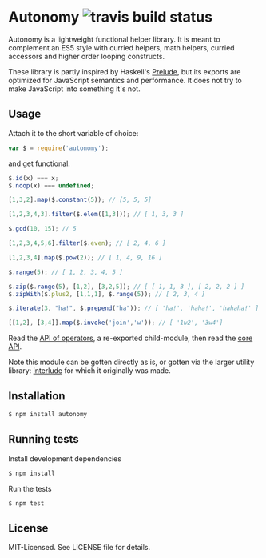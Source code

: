 # Autonomy ![travis build status](https://secure.travis-ci.org/clux/autonomy.png)
Autonomy is a lightweight functional helper library. It is meant to complement an ES5 style with curried helpers, math helpers, curried accessors and higher order looping constructs.

These library is partly inspired by Haskell's [Prelude](http://www.haskell.org/ghc/docs/latest/html/libraries/base/Prelude.html), but its exports are optimized for JavaScript semantics and performance. It does not try to make JavaScript into something it's not.

## Usage
Attach it to the short variable of choice:

````javascript
var $ = require('autonomy');
````

and get functional:

```javascript
$.id(x) === x;
$.noop(x) === undefined;

[1,3,2].map($.constant(5)); // [5, 5, 5]

[1,2,3,4,3].filter($.elem([1,3])); // [ 1, 3, 3 ]

$.gcd(10, 15); // 5

[1,2,3,4,5,6].filter($.even); // [ 2, 4, 6 ]

[1,2,3,4].map($.pow(2)); // [ 1, 4, 9, 16 ]

$.range(5); // [ 1, 2, 3, 4, 5 ]

$.zip($.range(5), [1,2], [3,2,5]); // [ [ 1, 1, 3 ], [ 2, 2, 2 ] ]
$.zipWith($.plus2, [1,1,1], $.range(5)); // [ 2, 3, 4 ]

$.iterate(3, "ha!", $.prepend("ha")); // [ 'ha!', 'haha!', 'hahaha!' ]

[[1,2], [3,4]].map($.invoke('join','w')); // [ '1w2', '3w4']
````

Read the [API of operators](https://github.com/clux/operators/blob/master/api.md), a re-exported child-module, then read the [core API](https://github.com/clux/autonomy/blob/master/api.md).

Note this module can be gotten directly as is, or gotten via the larger utility library: [interlude](https://github.com/clux/interlude) for which it originally was made.

## Installation

````bash
$ npm install autonomy
````

## Running tests
Install development dependencies

````bash
$ npm install
````

Run the tests

````bash
$ npm test
````

## License
MIT-Licensed. See LICENSE file for details.
